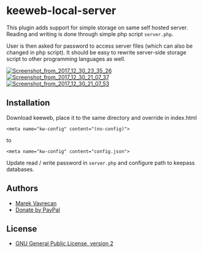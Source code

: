 # keeweb-local-server

This plugin adds support for simple storage on same self hosted server.
Reading and writing is done through simple php script `server.php`. 

User is then asked for password to access server files (which can also be changed in php script). 
It should be easy to rewrite server-side storage script to other programming languages as well.

<a href="https://ibb.co/iYXLWb"><img src="https://thumb.ibb.co/iYXLWb/Screenshot_from_2017_12_30_23_35_26.png" alt="Screenshot_from_2017_12_30_23_35_26" border="0"></a> <a href="https://ibb.co/hPHvEw"><img src="https://thumb.ibb.co/hPHvEw/Screenshot_from_2017_12_30_21_07_37.png" alt="Screenshot_from_2017_12_30_21_07_37" border="0"></a> <a href="https://ibb.co/jTWcSG"><img src="https://thumb.ibb.co/jTWcSG/Screenshot_from_2017_12_30_21_07_53.png" alt="Screenshot_from_2017_12_30_21_07_53" border="0"></a>

## Installation
Download keeweb, place it to the same directory and override in index.html

`<meta name="kw-config" content="(no-config)">`

to 

`<meta name="kw-config" content="config.json">`

Update read / write password in `server.php` and configure path to keepass databases.

## Authors
- [Marek Vavrecan](mailto:vavrecan@gmail.com)
- [Donate by PayPal](https://www.paypal.me/vavrecan)

## License
- [GNU General Public License, version 2](http://www.gnu.org/licenses/gpl-2.0.html)

